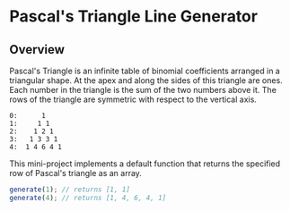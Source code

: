 # Pascal's Triangle Line Generator

## Overview

Pascal's Triangle is an infinite table of binomial coefficients arranged in a triangular shape. At the apex and along the sides of this triangle are ones. Each number in the triangle is the sum of the two numbers above it. The rows of the triangle are symmetric with respect to the vertical axis.

```text
0:      1
1:     1 1
2:    1 2 1
3:   1 3 3 1
4:  1 4 6 4 1
```

This mini-project implements a default function that returns the specified row of Pascal's triangle as an array.

```js
generate(1); // returns [1, 1]
generate(4); // returns [1, 4, 6, 4, 1]
```
